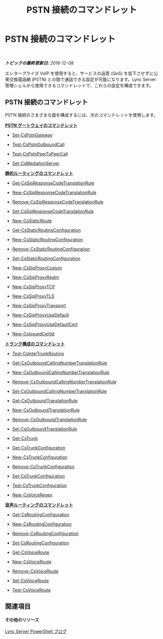 ﻿---
title: PSTN 接続のコマンドレット
TOCTitle: PSTN 接続のコマンドレット
ms:assetid: b19ba43c-3987-410d-a704-aba0a4fb0498
ms:mtpsurl: https://technet.microsoft.com/ja-jp/library/Gg415670(v=OCS.15)
ms:contentKeyID: 48273303
ms.date: 12/10/2016
mtps_version: v=OCS.15
ms.translationtype: HT
---

# PSTN 接続のコマンドレット

 

_**トピックの最終更新日:** 2016-12-08_

エンタープライズ VoIP を使用すると、サービスの品質 (QoS) を低下させずに公衆交換電話網 (PSTN) との間で通話できる設定が可能になります。Lync Server 管理シェルから使用できるコマンドレットで、これらの設定を構成できます。

## PSTN 接続のコマンドレット

PSTN 接続のさまざまな面を構成するには、次のコマンドレットを使用します。

**[PSTN ゲートウェイのコマンドレット](lync-server-2013-pstn-gateways-cmdlets.md)**

  - [Set-CsPstnGateway](set-cspstngateway.md)

  - [Test-CsPstnOutboundCall](test-cspstnoutboundcall.md)

  - [Test-CsPstnPeerToPeerCall](test-cspstnpeertopeercall.md)

  - [Set-CsMediationServer](set-csmediationserver.md)

**[静的ルーティングのコマンドレット](lync-server-2013-static-routing-cmdlets.md)**

  - [Get-CsSipResponseCodeTranslationRule](get-cssipresponsecodetranslationrule.md)

  - [New-CsSipResponseCodeTranslationRule](new-cssipresponsecodetranslationrule.md)

  - [Remove-CsSipResponseCodeTranslationRule](remove-cssipresponsecodetranslationrule.md)

  - [Set-CsSipResponseCodeTranslationRule](set-cssipresponsecodetranslationrule.md)

  - [New-CsStaticRoute](new-csstaticroute.md)

  - [Get-CsStaticRoutingConfiguration](get-csstaticroutingconfiguration.md)

  - [New-CsStaticRoutingConfiguration](new-csstaticroutingconfiguration.md)

  - [Remove-CsStaticRoutingConfiguration](remove-csstaticroutingconfiguration.md)

  - [Set-CsStaticRoutingConfiguration](set-csstaticroutingconfiguration.md)

  - [New-CsSipProxyCustom](new-cssipproxycustom.md)

  - [New-CsSipProxyRealm](new-cssipproxyrealm.md)

  - [New-CsSipProxyTCP](new-cssipproxytcp.md)

  - [New-CsSipProxyTLS](new-cssipproxytls.md)

  - [New-CsSipProxyTransport](new-cssipproxytransport.md)

  - [New-CsSipProxyUseDefault](new-cssipproxyusedefault.md)

  - [New-CsSipProxyUseDefaultCert](new-cssipproxyusedefaultcert.md)

  - [New-CsIssuedCertId](new-csissuedcertid.md)

**[トランク構成のコマンドレット](lync-server-2013-trunking-configuration-cmdlets.md)**

  - [Test-CsInterTrunkRouting](test-csintertrunkrouting.md)

<!-- end list -->

  - [Get-CsOutboundCallingNumberTranslationRule](get-csoutboundcallingnumbertranslationrule.md)

  - [New-CsOutboundCallingNumberTranslationRule](new-csoutboundcallingnumbertranslationrule.md)

  - [Remove-CsOutboundCallingNumberTranslationRule](remove-csoutboundcallingnumbertranslationrule.md)

  - [Set-CsOutboundCallingNumberTranslationRule](set-csoutboundcallingnumbertranslationrule.md)

<!-- end list -->

  - [Get-CsOutboundTranslationRule](get-csoutboundtranslationrule.md)

  - [New-CsOutboundTranslationRule](new-csoutboundtranslationrule.md)

  - [Remove-CsOutboundTranslationRule](remove-csoutboundtranslationrule.md)

  - [Set-CsOutboundTranslationRule](set-csoutboundtranslationrule.md)

<!-- end list -->

  - [Get-CsTrunk](get-cstrunk.md)

<!-- end list -->

  - [Get-CsTrunkConfiguration](get-cstrunkconfiguration.md)

  - [New-CsTrunkConfiguration](new-cstrunkconfiguration.md)

  - [Remove-CsTrunkConfiguration](remove-cstrunkconfiguration.md)

  - [Set-CsTrunkConfiguration](set-cstrunkconfiguration.md)

  - [Test-CsTrunkConfiguration](test-cstrunkconfiguration.md)

<!-- end list -->

  - [New-CsVoiceRegex](new-csvoiceregex.md)

**[音声ルーティングのコマンドレット](lync-server-2013-voice-routing-cmdlets.md)**

  - [Get-CsRoutingConfiguration](get-csroutingconfiguration.md)

  - [New-CsRoutingConfiguration](new-csroutingconfiguration.md)

  - [Remove-CsRoutingConfiguration](remove-csroutingconfiguration.md)

  - [Set-CsRoutingConfiguration](set-csroutingconfiguration.md)

  - [Get-CsVoiceRoute](get-csvoiceroute.md)

  - [New-CsVoiceRoute](new-csvoiceroute.md)

  - [Remove-CsVoiceRoute](remove-csvoiceroute.md)

  - [Set-CsVoiceRoute](set-csvoiceroute.md)

  - [Test-CsVoiceRoute](test-csvoiceroute.md)

## 関連項目

#### その他のリソース

[Lync Server PowerShell ブログ](http://go.microsoft.com/fwlink/?linkid=203150%26clcid=0x411)

